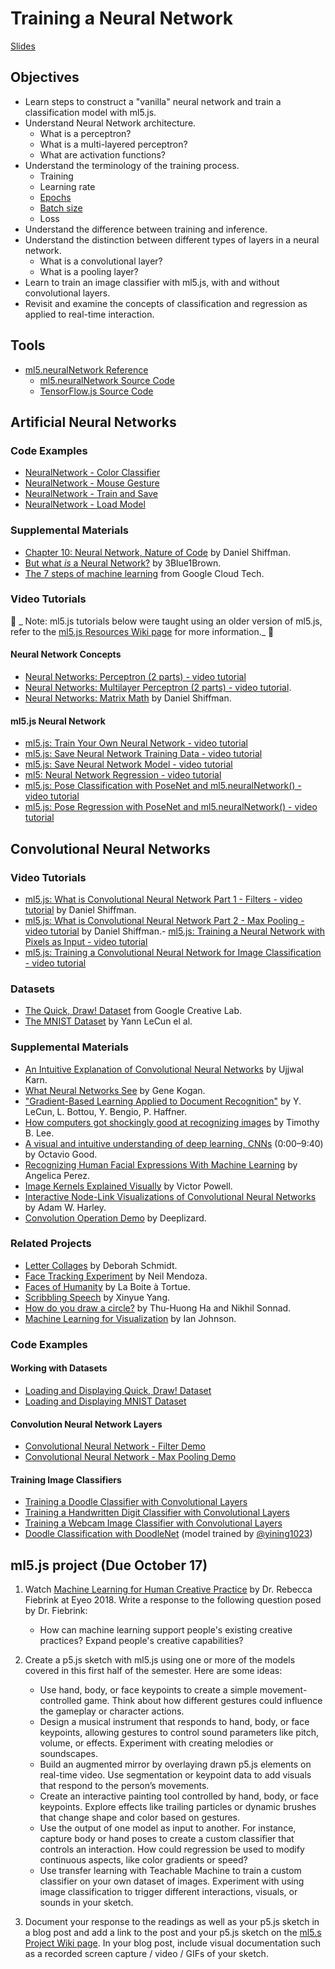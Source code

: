 # Training a Neural Network

[Slides](https://docs.google.com/presentation/d/1Jj3fOZFh_aZ2H4IOUcZts1OanU3bBMaN3zZDLEyRnno/edit?usp=sharing)

## Objectives

- Learn steps to construct a "vanilla" neural network and train a classification model with ml5.js.
- Understand Neural Network architecture.
  - What is a perceptron?
  - What is a multi-layered perceptron?
  - What are activation functions?
- Understand the terminology of the training process.
  - Training
  - Learning rate
  - [Epochs](https://docs.ml5js.org/#/learn/ml5-glossary?id=epochs)
  - [Batch size](https://docs.ml5js.org/#/learn/ml5-glossary?id=batch-size)
  - Loss
- Understand the difference between training and inference.
- Understand the distinction between different types of layers in a neural network.
  - What is a convolutional layer?
  - What is a pooling layer?
- Learn to train an image classifier with ml5.js, with and without convolutional layers.
- Revisit and examine the concepts of classification and regression as applied to real-time interaction.

## Tools

- [ml5.neuralNetwork Reference](https://docs.ml5js.org/#/reference/neural-network)
  - [ml5.neuralNetwork Source Code](https://github.com/ml5js/ml5-next-gen/tree/main/src/NeuralNetwork)
  - [TensorFlow.js Source Code](https://github.com/tensorflow/tfjs)

## Artificial Neural Networks

### Code Examples

- [NeuralNetwork - Color Classifier](https://editor.p5js.org/ml5/sketches/eGHBdmCLe)
- [NeuralNetwork - Mouse Gesture](https://editor.p5js.org/ml5/sketches/FdXAgrA3N)
- [NeuralNetwork - Train and Save](https://editor.p5js.org/ml5/sketches/rR51vvi-u)
- [NeuralNetwork - Load Model](https://editor.p5js.org/ml5/sketches/U-aljtx7x)

### Supplemental Materials

- [Chapter 10: Neural Network, Nature of Code](https://natureofcode.com/book/chapter-10-neural-networks/) by Daniel Shiffman.
- [But what _is_ a Neural Network?](https://youtu.be/aircAruvnKk?list=PLZHQObOWTQDNU6R1_67000Dx_ZCJB-3pi) by 3Blue1Brown.
- [The 7 steps of machine learning](https://www.youtube.com/watch?v=nKW8Ndu7Mjw) from Google Cloud Tech.

### Video Tutorials

🚨 _ Note: ml5.js tutorials below were taught using an older version of ml5.js, refer to the [ml5.js Resources Wiki page](https://github.com/jackbdu/Intro-ML-Arts-IMA-Summer24/wiki/ml5.js-Resources) for more information._ 🚨

#### Neural Network Concepts

- [Neural Networks: Perceptron (2 parts) - video tutorial](https://thecodingtrain.com/tracks/neural-networks/neural-networks/2-perceptron-part-1)
- [Neural Networks: Multilayer Perceptron (2 parts) - video tutorial](https://thecodingtrain.com/tracks/neural-networks/neural-networks/4-multilayer-perceptron-part-1).
- [Neural Networks: Matrix Math](https://thecodingtrain.com/tracks/neural-networks/neural-networks/6-matrix-math-basics) by Daniel Shiffman.

#### ml5.js Neural Network

- [ml5.js: Train Your Own Neural Network - video tutorial](https://thecodingtrain.com/tracks/ml5js-beginners-guide/ml5/6-train-your-own-neural-network/1-train-the-model)
- [ml5.js: Save Neural Network Training Data - video tutorial](https://thecodingtrain.com/tracks/ml5js-beginners-guide/ml5/6-train-your-own-neural-network/2-save-data)
- [ml5.js: Save Neural Network Model - video tutorial](https://thecodingtrain.com/tracks/ml5js-beginners-guide/ml5/6-train-your-own-neural-network/3-save-model)
- [ml5: Neural Network Regression - video tutorial](https://thecodingtrain.com/tracks/ml5js-beginners-guide/ml5/6-train-your-own-neural-network/4-regression)
- [ml5.js: Pose Classification with PoseNet and ml5.neuralNetwork() - video tutorial](https://thecodingtrain.com/tracks/ml5js-beginners-guide/ml5/7-posenet/2-pose-classifier)
- [ml5.js: Pose Regression with PoseNet and ml5.neuralNetwork() - video tutorial](https://thecodingtrain.com/tracks/ml5js-beginners-guide/ml5/7-posenet/3-pose-regression)

## Convolutional Neural Networks

### Video Tutorials

- [ml5.js: What is Convolutional Neural Network Part 1 - Filters - video tutorial](https://youtu.be/qPKsVAI_W6M) by Daniel Shiffman.
- [ml5.js: What is Convolutional Neural Network Part 2 - Max Pooling - video tutorial](https://youtu.be/pRWq_mtuppU) by Daniel Shiffman.- [ml5.js: Training a Neural Network with Pixels as Input - video tutorial](https://www.youtube.com/watch?v=UaKab6h9Z0I)
- [ml5.js: Training a Convolutional Neural Network for Image Classification - video tutorial](https://www.youtube.com/watch?v=hWurN0XhzLY)

### Datasets

- [The Quick, Draw! Dataset](https://github.com/googlecreativelab/quickdraw-dataset) from Google Creative Lab.
- [The MNIST Dataset](https://yann.lecun.com/exdb/mnist/) by Yann LeCun el al.

### Supplemental Materials

- [An Intuitive Explanation of Convolutional Neural Networks](https://ujjwalkarn.me/2016/08/11/intuitive-explanation-convnets/) by Ujjwal Karn.
- [What Neural Networks See](https://experiments.withgoogle.com/what-neural-nets-see) by Gene Kogan.
- ["Gradient-Based Learning Applied to Document Recognition"](http://yann.lecun.com/exdb/publis/pdf/lecun-01a.pdf) by Y. LeCun, L. Bottou, Y. Bengio, P. Haffner.
- [How computers got shockingly good at recognizing images](https://arstechnica.com/science/2018/12/how-computers-got-shockingly-good-at-recognizing-images/) by Timothy B. Lee.
- [A visual and intuitive understanding of deep learning, CNNs](https://www.youtube.com/watch?v=Oqm9vsf_hvU) (0:00–9:40) by Octavio Good.
- [Recognizing Human Facial Expressions With Machine Learning](https://thoughtworksarts.io/blog/recognizing-facial-expressions-machine-learning/) by Angelica Perez.
- [Image Kernels Explained Visually](http://setosa.io/ev/image-kernels/) by Victor Powell.
- [Interactive Node-Link Visualizations of Convolutional Neural Networks](https://adamharley.com/nn_vis/) by Adam W. Harley.
- [Convolution Operation Demo](https://deeplizard.com/resource/pavq7noze2) by Deeplizard.

### Related Projects

- [Letter Collages](http://frauzufall.de/en/2017/google-quick-draw/) by Deborah Schmidt.
- [Face Tracking Experiment](https://www.instagram.com/p/BUU8TuQD6_v/) by Neil Mendoza.
- [Faces of Humanity](http://project.laboiteatortue.com/facesofhumanity/) by La Boite à Tortue.
- [Scribbling Speech](http://xinyue.de/scribbling-speech.html) by Xinyue Yang.
- [How do you draw a circle?](https://qz.com/994486/the-way-you-draw-circles-says-a-lot-about-you/) by Thu-Huong Ha and Nikhil Sonnad.
- [Machine Learning for Visualization](https://medium.com/@enjalot/machine-learning-for-visualization-927a9dff1cab) by Ian Johnson.

### Code Examples

#### Working with Datasets

- [Loading and Displaying Quick, Draw! Dataset](https://editor.p5js.org/jackbdu/sketches/UC_KqRr121)
- [Loading and Displaying MNIST Dataset](https://editor.p5js.org/jackbdu/sketches/E1Bb3KmLl)

#### Convolution Neural Network Layers

- [Convolutional Neural Network - Filter Demo](https://editor.p5js.org/codingtrain/sketches/BN1lE-gyl)
- [Convolutional Neural Network - Max Pooling Demo](https://editor.p5js.org/codingtrain/sketches/GMRfsK7Wn)

#### Training Image Classifiers

- [Training a Doodle Classifier with Convolutional Layers](https://editor.p5js.org/jackbdu/sketches/Id2cg4UQL)
- [Training a Handwritten Digit Classifier with Convolutional Layers](https://editor.p5js.org/jackbdu/sketches/ab7lfmRyH)
- [Training a Webcam Image Classifier with Convolutional Layers](https://editor.p5js.org/jackbdu/sketches/7Y6VDvUO6)
- [Doodle Classification with DoodleNet](https://editor.p5js.org/jackbdu/sketches/ts3fuRZGW) (model trained by [@yining1023](https://github.com/yining1023))

## ml5.js project (Due October 17)

1. Watch [Machine Learning for Human Creative Practice](https://vimeo.com/287094397) by Dr. Rebecca Fiebrink at Eyeo 2018. Write a response to the following question posed by Dr. Fiebrink:

   - How can machine learning support people's existing creative practices? Expand people's creative capabilities?

2. Create a p5.js sketch with ml5.js using one or more of the models covered in this first half of the semester. Here are some ideas:

   - Use hand, body, or face keypoints to create a simple movement-controlled game. Think about how different gestures could influence the gameplay or character actions.
   - Design a musical instrument that responds to hand, body, or face keypoints, allowing gestures to control sound parameters like pitch, volume, or effects. Experiment with creating melodies or soundscapes.
   - Build an augmented mirror by overlaying drawn p5.js elements on real-time video. Use segmentation or keypoint data to add visuals that respond to the person’s movements.
   - Create an interactive painting tool controlled by hand, body, or face keypoints. Explore effects like trailing particles or dynamic brushes that change shape and color based on gestures.
   - Use the output of one model as input to another. For instance, capture body or hand poses to create a custom classifier that controls an interaction. How could regression be used to modify continuous aspects, like color gradients or speed?
   - Use transfer learning with Teachable Machine to train a custom classifier on your own dataset of images. Experiment with using image classification to trigger different interactions, visuals, or sounds in your sketch.

3. Document your response to the readings as well as your p5.js sketch in a blog post and add a link to the post and your p5.js sketch on the [ml5.s Project Wiki page](https://github.com/ml5js/Intro-ML-Arts-IMA-F24/wiki/ml5.js-Project). In your blog post, include visual documentation such as a recorded screen capture / video / GIFs of your sketch.

